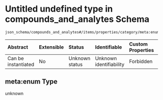# Untitled undefined type in compounds\_and\_analytes Schema

```txt
json_schema/compounds_and_analytes#/items/properties/category/meta:enum
```



| Abstract            | Extensible | Status         | Identifiable            | Custom Properties | Additional Properties | Access Restrictions | Defined In                                                                                                                        |
| :------------------ | :--------- | :------------- | :---------------------- | :---------------- | :-------------------- | :------------------ | :-------------------------------------------------------------------------------------------------------------------------------- |
| Can be instantiated | No         | Unknown status | Unknown identifiability | Forbidden         | Allowed               | none                | [compounds\_and\_analytes.schema.json\*](../../out/schemas/sub-schemas/compounds_and_analytes.schema.json "open original schema") |

## meta:enum Type

unknown
